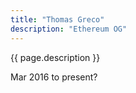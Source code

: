 ```yaml
---
title: "Thomas Greco"
description: "Ethereum OG"
---
```


{{ page.description }}

Mar 2016 to present?
